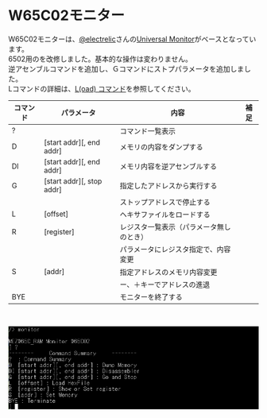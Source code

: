 # W65C02モニター

W65C02モニターは、[@electrelic](https://x.com/electrelic)さんの[Universal Monitor](https://electrelic.com/electrelic/node/1317)がベースとなっています。<br>
6502用のを改修しました。基本的な操作は変わりません。<br>
逆アセンブルコマンドを追加し、Ｇコマンドにストプパラメータを追加しました。<br>
Lコマンドの詳細は、[L(oad) コマンド](https://electrelic.com/electrelic/node/1332)を参照してください。<br>

| コマンド | パラメータ | 内容 |補足|
|---------|-----------|------|----|
| ?  | |コマンド一覧表示|
D | [start addr][, end addr] | メモリの内容をダンプする
DI | [start addr][, end addr] | メモリ内容を逆アセンブルする
G | [start addr][, stop addr] | 指定したアドレスから実行する
　| |ストップアドレスで停止する
L | [offset] | ヘキサファイルをロードする
R | [register] | レジスタ一覧表示（パラメータ無しのとき）
　|| パラメータにレジスタ指定で、内容変更
S | [addr] | 指定アドレスのメモリ内容変更
　||ー、＋キーでアドレスの進退
BYE || モニターを終了する
<br>

![](../photo/mon02cmd.png)
